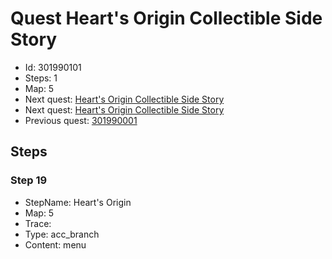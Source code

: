 # Quest Heart's Origin Collectible Side Story

- Id: 301990101
- Steps: 1
- Map: 5
- Next quest: [Heart's Origin Collectible Side Story](301990010.md)
- Next quest: [Heart's Origin Collectible Side Story](301990100.md)
- Previous quest: [301990001](301990001.md)

## Steps

### Step 19
- StepName:  Heart's Origin
- Map:  5
- Trace:  
- Type:  acc_branch
- Content:  menu


